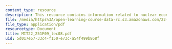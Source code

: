 ```yaml
---
content_type: resource
description: This resource contains information related to nuclear economics.
file: /media/https%3A/open-learning-course-data-rc.s3.amazonaws.com/22-251-systems-analysis-of-the-nuclear-fuel-cycle-fall-2009/5d017e5733c4f150e73ca54f499b868f_MIT22_251F09_lec08.pdf
file_type: application/pdf
resourcetype: Document
title: MIT22_251F09_lec08.pdf
uid: 5d017e57-33c4-f150-e73c-a54f499b868f
---
```

